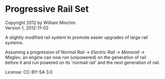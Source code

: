 # Progressive Rail Set
Copyright 2012 by William Minchin  
Version 1, 2012-11-02  

A slightly modified rail system to promote easier upgrades of large rail systems.

Assuming a progression of *Normal Rail* -> *Electric Rail* -> *Monorail* -> *Maglev*, an engine can now run (unpowered) on the generation of rail before it and run powered on its 'normail rail' and the next generation of rail.

License: CC-BY-SA 3.0
